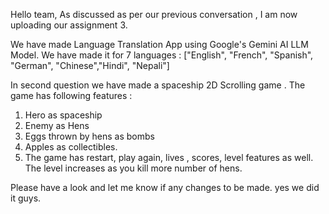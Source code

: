 Hello team, As discussed as per our previous conversation , I am now uploading our assignment 3.

We have made Language Translation App using Google's Gemini AI LLM Model. 
We have made it for 7 languages : ["English", "French", "Spanish", "German", "Chinese","Hindi", "Nepali"]

In second question we have made a spaceship 2D Scrolling game . 
The game has following features : 
1. Hero as spaceship
2. Enemy as Hens
3. Eggs thrown by hens as bombs
4. Apples as collectibles.
5. The game has restart, play again, lives , scores, level features as well. The level increases as you kill more number of hens.

Please have a look and let me know if any changes to be made.
yes we did it guys.
